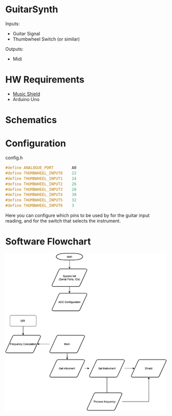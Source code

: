 # GuitarSynth

Inputs:
  - Guitar Signal
  - Thumbwheel Switch (or similar)
 
Outputs: 
  - Midi
 
# HW Requirements
   - [Music Shield](https://www.sparkfun.com/tutorials/302)
   - Arduino Uno
  
# Schematics

# Configuration
config.h
```cpp
#define ANALOGUE_PORT        A0
#define THUMBWHEEL_INPUT0    22
#define THUMBWHEEL_INPUT1    24
#define THUMBWHEEL_INPUT2    26
#define THUMBWHEEL_INPUT3    28
#define THUMBWHEEL_INPUT4    30
#define THUMBWHEEL_INPUT5    32
#define THUMBWHEEL_INPUT6    3
```

Here you can configure which pins to be used by for the guitar input reading, and for the switch that selects the instrument.

# Software Flowchart
![flowchart](images/Flow_chart.png)


